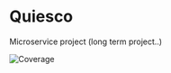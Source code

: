 # Quiesco

Microservice project 
(long term project..)


![Coverage](https://img.shields.io/azure-devops/coverage/mdsolutions09/Quiesco/6/main?style=plastic)
